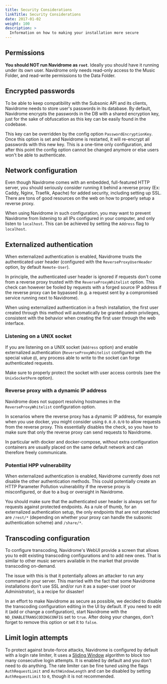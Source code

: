 ```yaml
---
title: Security Considerations
linkTitle: Security Considerations
date: 2017-01-02
weight: 100
description: >
  Information on how to making your installation more secure
---
```



## Permissions

**You should NOT run Navidrome as `root`**. Ideally you should have it running under its own user. Navidrome only
needs read-only access to the Music Folder, and read-write permissions to the Data Folder.

## Encrypted passwords
To be able to keep compatibility with the Subsonic API and its clients, Navidrome needs to store user's passwords in its database. By default, Navidrome
encrypts the passwords in the DB with a shared encryption key, just for the sake of obfuscation as this key can be easily found in the codebase.

This key can be overridden by the config option `PasswordEncryptionKey`. Once this option is set and Navidrome is restarted, it will re-encrypt all passwords with this new key. This is a one-time only configuration, and after this point the config option cannot be changed anymore or else users won't be able to authenticate.

## Network configuration

Even though Navidrome comes with an embedded, full-featured HTTP server, you should seriously consider running it
behind a reverse proxy (Ex: Caddy, Nginx, Traefik, Apache) for added security, including setting up SSL.
There are tons of good resources on the web on how to properly setup a reverse proxy.

When using Navidrome in such configuration, you may want to prevent Navidrome from listening to all IPs configured
in your computer, and only listen to `localhost`. This can be achieved by setting the `Address` flag to `localhost`.

## Externalized authentication

When externalized authentication is enabled, Navidrome trusts the authenticated user header (configured with the `ReverseProxyUserHeader` option, by default `Remote-User`).

In principle, the authenticated user header is ignored if requests don't come from a reverse proxy trusted with the `ReverseProxyWhitelist` option. This check can however be fooled by requests with a forged source IP address if the reverse proxy can be bypassed (e.g. a request sent by a compromised service running next to Navidrome).

When using externalized authentication in a fresh installation, the first user created through this method will automatically be granted admin privileges, consistent with the behavior when creating the first user through the web interface.

### Listening on a UNIX socket

If you are listening on a UNIX socket (`Address` option) and enable externalized authentication (`ReverseProxyWhitelist` configured with the special value `@`), any process able to write to the socket can forge authenticated requests.

Make sure to properly protect the socket with user access controls (see the `UnixSocketPerm` option).

### Reverse proxy with a dynamic IP address

Navidrome does not support resolving hostnames in the `ReverseProxyWhitelist` configuration option.

In scenarios where the reverse proxy has a dynamic IP address, for example when you use docker, you might consider using `0.0.0.0/0` to allow requests from the reverse proxy. This essentially disables the check, so you have to make sure that only the reverse proxy can send requests to Navidrome.

In particular with docker and docker-compose, without extra configuration containers are usually placed on the same default network and can therefore freely communicate.

### Potential HPP vulnerability

When externalized authentication is enabled, Navidrome currently does not disable the other authentication methods. This could potentially create an HTTP Parameter Pollution vulnerability if the reverse proxy is misconfigured, or due to a bug or oversight in Navidrome.

You should make sure that the authenticated user header is always set for requests against protected endpoints. As a rule of thumb, for an externalized authentication setup, the only endpoints that are not protected are `/rest/*` (depending on whether your proxy can handle the subsonic authentication scheme) and `/share/*`.

## Transcoding configuration

To configure transcoding, Navidrome's WebUI provide a screen that allows you to edit existing
transcoding configurations and to add new ones. That is similar to other music servers available
in the market that provide transcoding on-demand.

The issue with this is that it potentially allows an attacker to run any command in your server.
This married with the fact that some Navidrome installations don't use SSL and/or run it as a
super-user (_root_ or _Administrator_), is a recipe for disaster!

In an effort to make Navidrome as secure as possible, we decided to disable the transcoding
configuration editing in the UI by default. If you need to edit it (add or change a configuration),
start Navidrome with the `ND_ENABLETRANSCODINGCONFIG` set to `true`. After doing your changes,
don't forget to remove this option or set it to `false`.

## Limit login attempts

To protect against brute-force attacks, Navidrome is configured by default with a login rate limiter,
It uses a [Sliding Window](https://blog.cloudflare.com/counting-things-a-lot-of-different-things/#slidingwindowstotherescue)
algorithm to block too many consecutive login attempts. It is enabled by default and you don't need to do anything.
The rate limiter can be fine tuned using the flags `AuthRequestLimit` and `AuthWindowLength` and can be disabled by
setting `AuthRequestLimit` to `0`, though it is not recommended.
